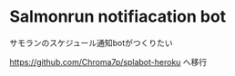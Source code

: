 # Salmonrun notifiacation bot
サモランのスケジュール通知botがつくりたい

https://github.com/Chroma7p/splabot-heroku へ移行
